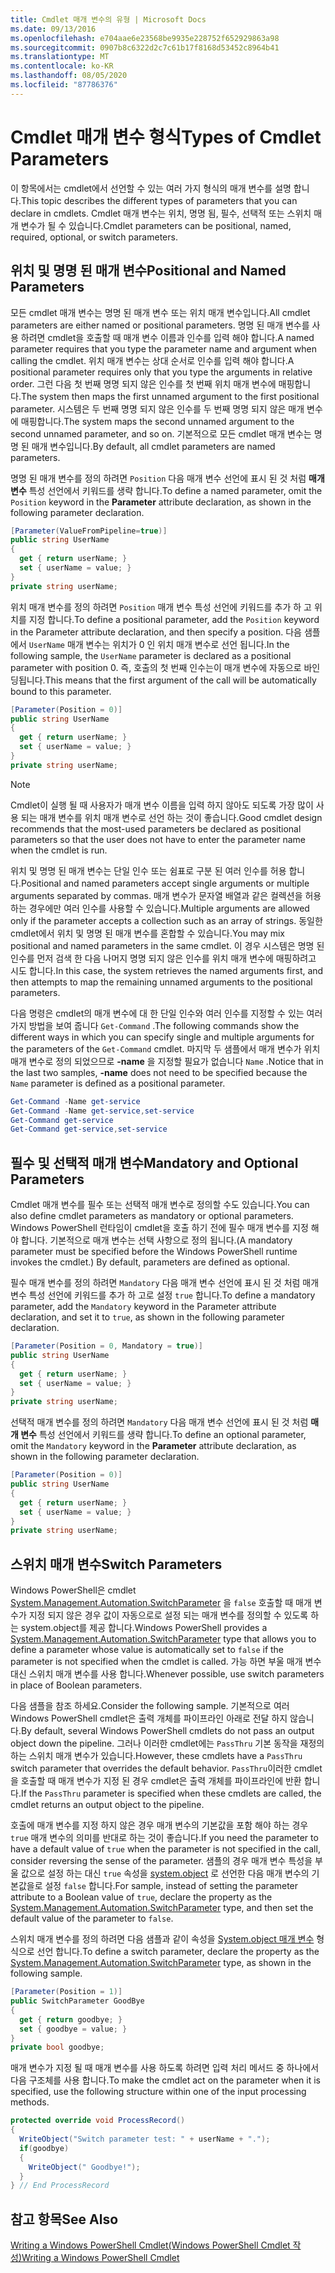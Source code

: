 ```yaml
---
title: Cmdlet 매개 변수의 유형 | Microsoft Docs
ms.date: 09/13/2016
ms.openlocfilehash: e704aae6e23568be9935e228752f652929863a98
ms.sourcegitcommit: 0907b8c6322d2c7c61b17f8168d53452c8964b41
ms.translationtype: MT
ms.contentlocale: ko-KR
ms.lasthandoff: 08/05/2020
ms.locfileid: "87786376"
---
```

# <a name="types-of-cmdlet-parameters"></a><span data-ttu-id="1e3f5-102">Cmdlet 매개 변수 형식</span><span class="sxs-lookup"><span data-stu-id="1e3f5-102">Types of Cmdlet Parameters</span></span>

<span data-ttu-id="1e3f5-103">이 항목에서는 cmdlet에서 선언할 수 있는 여러 가지 형식의 매개 변수를 설명 합니다.</span><span class="sxs-lookup"><span data-stu-id="1e3f5-103">This topic describes the different types of parameters that you can declare in cmdlets.</span></span> <span data-ttu-id="1e3f5-104">Cmdlet 매개 변수는 위치, 명명 됨, 필수, 선택적 또는 스위치 매개 변수가 될 수 있습니다.</span><span class="sxs-lookup"><span data-stu-id="1e3f5-104">Cmdlet parameters can be positional, named, required, optional, or switch parameters.</span></span>

## <a name="positional-and-named-parameters"></a><span data-ttu-id="1e3f5-105">위치 및 명명 된 매개 변수</span><span class="sxs-lookup"><span data-stu-id="1e3f5-105">Positional and Named Parameters</span></span>

<span data-ttu-id="1e3f5-106">모든 cmdlet 매개 변수는 명명 된 매개 변수 또는 위치 매개 변수입니다.</span><span class="sxs-lookup"><span data-stu-id="1e3f5-106">All cmdlet parameters are either named or positional parameters.</span></span> <span data-ttu-id="1e3f5-107">명명 된 매개 변수를 사용 하려면 cmdlet을 호출할 때 매개 변수 이름과 인수를 입력 해야 합니다.</span><span class="sxs-lookup"><span data-stu-id="1e3f5-107">A named parameter requires that you type the parameter name and argument when calling the cmdlet.</span></span> <span data-ttu-id="1e3f5-108">위치 매개 변수는 상대 순서로 인수를 입력 해야 합니다.</span><span class="sxs-lookup"><span data-stu-id="1e3f5-108">A positional parameter requires only that you type the arguments in relative order.</span></span> <span data-ttu-id="1e3f5-109">그런 다음 첫 번째 명명 되지 않은 인수를 첫 번째 위치 매개 변수에 매핑합니다.</span><span class="sxs-lookup"><span data-stu-id="1e3f5-109">The system then maps the first unnamed argument to the first positional parameter.</span></span> <span data-ttu-id="1e3f5-110">시스템은 두 번째 명명 되지 않은 인수를 두 번째 명명 되지 않은 매개 변수에 매핑합니다.</span><span class="sxs-lookup"><span data-stu-id="1e3f5-110">The system maps the second unnamed argument to the second unnamed parameter, and so on.</span></span> <span data-ttu-id="1e3f5-111">기본적으로 모든 cmdlet 매개 변수는 명명 된 매개 변수입니다.</span><span class="sxs-lookup"><span data-stu-id="1e3f5-111">By default, all cmdlet parameters are named parameters.</span></span>

<span data-ttu-id="1e3f5-112">명명 된 매개 변수를 정의 하려면 `Position` 다음 매개 변수 선언에 표시 된 것 처럼 **매개 변수** 특성 선언에서 키워드를 생략 합니다.</span><span class="sxs-lookup"><span data-stu-id="1e3f5-112">To define a named parameter, omit the `Position` keyword in the **Parameter** attribute declaration, as shown in the following parameter declaration.</span></span>

```csharp
[Parameter(ValueFromPipeline=true)]
public string UserName
{
  get { return userName; }
  set { userName = value; }
}
private string userName;
```

<span data-ttu-id="1e3f5-113">위치 매개 변수를 정의 하려면 `Position` 매개 변수 특성 선언에 키워드를 추가 하 고 위치를 지정 합니다.</span><span class="sxs-lookup"><span data-stu-id="1e3f5-113">To define a positional parameter, add the `Position` keyword in the Parameter attribute declaration, and then specify a position.</span></span> <span data-ttu-id="1e3f5-114">다음 샘플에서 `UserName` 매개 변수는 위치가 0 인 위치 매개 변수로 선언 됩니다.</span><span class="sxs-lookup"><span data-stu-id="1e3f5-114">In the following sample, the `UserName` parameter is declared as a positional parameter with position 0.</span></span> <span data-ttu-id="1e3f5-115">즉, 호출의 첫 번째 인수는이 매개 변수에 자동으로 바인딩됩니다.</span><span class="sxs-lookup"><span data-stu-id="1e3f5-115">This means that the first argument of the call will be automatically bound to this parameter.</span></span>

```csharp
[Parameter(Position = 0)]
public string UserName
{
  get { return userName; }
  set { userName = value; }
}
private string userName;
```

> [!NOTE]
> <span data-ttu-id="1e3f5-116">Cmdlet이 실행 될 때 사용자가 매개 변수 이름을 입력 하지 않아도 되도록 가장 많이 사용 되는 매개 변수를 위치 매개 변수로 선언 하는 것이 좋습니다.</span><span class="sxs-lookup"><span data-stu-id="1e3f5-116">Good cmdlet design recommends that the most-used parameters be declared as positional parameters so that the user does not have to enter the parameter name when the cmdlet is run.</span></span>

<span data-ttu-id="1e3f5-117">위치 및 명명 된 매개 변수는 단일 인수 또는 쉼표로 구분 된 여러 인수를 허용 합니다.</span><span class="sxs-lookup"><span data-stu-id="1e3f5-117">Positional and named parameters accept single arguments or multiple arguments separated by commas.</span></span> <span data-ttu-id="1e3f5-118">매개 변수가 문자열 배열과 같은 컬렉션을 허용 하는 경우에만 여러 인수를 사용할 수 있습니다.</span><span class="sxs-lookup"><span data-stu-id="1e3f5-118">Multiple arguments are allowed only if the parameter accepts a collection such as an array of strings.</span></span> <span data-ttu-id="1e3f5-119">동일한 cmdlet에서 위치 및 명명 된 매개 변수를 혼합할 수 있습니다.</span><span class="sxs-lookup"><span data-stu-id="1e3f5-119">You may mix positional and named parameters in the same cmdlet.</span></span> <span data-ttu-id="1e3f5-120">이 경우 시스템은 명명 된 인수를 먼저 검색 한 다음 나머지 명명 되지 않은 인수를 위치 매개 변수에 매핑하려고 시도 합니다.</span><span class="sxs-lookup"><span data-stu-id="1e3f5-120">In this case, the system retrieves the named arguments first, and then attempts to map the remaining unnamed arguments to the positional parameters.</span></span>

<span data-ttu-id="1e3f5-121">다음 명령은 cmdlet의 매개 변수에 대 한 단일 인수와 여러 인수를 지정할 수 있는 여러 가지 방법을 보여 줍니다 `Get-Command` .</span><span class="sxs-lookup"><span data-stu-id="1e3f5-121">The following commands show the different ways in which you can specify single and multiple arguments for the parameters of the `Get-Command` cmdlet.</span></span> <span data-ttu-id="1e3f5-122">마지막 두 샘플에서 매개 변수가 위치 매개 변수로 정의 되었으므로 **-name** 을 지정할 필요가 없습니다 `Name` .</span><span class="sxs-lookup"><span data-stu-id="1e3f5-122">Notice that in the last two samples, **-name** does not need to be specified because the `Name` parameter is defined as a positional parameter.</span></span>

```powershell
Get-Command -Name get-service
Get-Command -Name get-service,set-service
Get-Command get-service
Get-Command get-service,set-service
```

## <a name="mandatory-and-optional-parameters"></a><span data-ttu-id="1e3f5-123">필수 및 선택적 매개 변수</span><span class="sxs-lookup"><span data-stu-id="1e3f5-123">Mandatory and Optional Parameters</span></span>

<span data-ttu-id="1e3f5-124">Cmdlet 매개 변수를 필수 또는 선택적 매개 변수로 정의할 수도 있습니다.</span><span class="sxs-lookup"><span data-stu-id="1e3f5-124">You can also define cmdlet parameters as mandatory or optional parameters.</span></span> <span data-ttu-id="1e3f5-125">Windows PowerShell 런타임이 cmdlet을 호출 하기 전에 필수 매개 변수를 지정 해야 합니다.  기본적으로 매개 변수는 선택 사항으로 정의 됩니다.</span><span class="sxs-lookup"><span data-stu-id="1e3f5-125">(A mandatory parameter must be specified before the Windows PowerShell runtime invokes the cmdlet.)  By default, parameters are defined as optional.</span></span>

<span data-ttu-id="1e3f5-126">필수 매개 변수를 정의 하려면 `Mandatory` 다음 매개 변수 선언에 표시 된 것 처럼 매개 변수 특성 선언에 키워드를 추가 하 고로 설정 `true` 합니다.</span><span class="sxs-lookup"><span data-stu-id="1e3f5-126">To define a mandatory parameter, add the `Mandatory` keyword in the Parameter attribute declaration, and set it to `true`, as shown in the following parameter declaration.</span></span>

```csharp
[Parameter(Position = 0, Mandatory = true)]
public string UserName
{
  get { return userName; }
  set { userName = value; }
}
private string userName;
```

<span data-ttu-id="1e3f5-127">선택적 매개 변수를 정의 하려면 `Mandatory` 다음 매개 변수 선언에 표시 된 것 처럼 **매개 변수** 특성 선언에서 키워드를 생략 합니다.</span><span class="sxs-lookup"><span data-stu-id="1e3f5-127">To define an optional parameter, omit the `Mandatory` keyword in the **Parameter** attribute declaration, as shown in the following parameter declaration.</span></span>

```csharp
[Parameter(Position = 0)]
public string UserName
{
  get { return userName; }
  set { userName = value; }
}
private string userName;
```

## <a name="switch-parameters"></a><span data-ttu-id="1e3f5-128">스위치 매개 변수</span><span class="sxs-lookup"><span data-stu-id="1e3f5-128">Switch Parameters</span></span>

<span data-ttu-id="1e3f5-129">Windows PowerShell은 cmdlet [System.Management.Automation.SwitchParameter](/dotnet/api/System.Management.Automation.SwitchParameter) 을 `false` 호출할 때 매개 변수가 지정 되지 않은 경우 값이 자동으로로 설정 되는 매개 변수를 정의할 수 있도록 하는 system.object를 제공 합니다.</span><span class="sxs-lookup"><span data-stu-id="1e3f5-129">Windows PowerShell provides a [System.Management.Automation.SwitchParameter](/dotnet/api/System.Management.Automation.SwitchParameter) type that allows you to define a parameter whose value is automatically set to `false` if the parameter is not specified when the cmdlet is called.</span></span> <span data-ttu-id="1e3f5-130">가능 하면 부울 매개 변수 대신 스위치 매개 변수를 사용 합니다.</span><span class="sxs-lookup"><span data-stu-id="1e3f5-130">Whenever possible, use switch parameters in place of Boolean parameters.</span></span>

<span data-ttu-id="1e3f5-131">다음 샘플을 참조 하세요.</span><span class="sxs-lookup"><span data-stu-id="1e3f5-131">Consider the following sample.</span></span> <span data-ttu-id="1e3f5-132">기본적으로 여러 Windows PowerShell cmdlet은 출력 개체를 파이프라인 아래로 전달 하지 않습니다.</span><span class="sxs-lookup"><span data-stu-id="1e3f5-132">By default, several Windows PowerShell cmdlets do not pass an output object down the pipeline.</span></span> <span data-ttu-id="1e3f5-133">그러나 이러한 cmdlet에는 `PassThru` 기본 동작을 재정의 하는 스위치 매개 변수가 있습니다.</span><span class="sxs-lookup"><span data-stu-id="1e3f5-133">However, these cmdlets have a `PassThru` switch parameter that overrides the default behavior.</span></span> <span data-ttu-id="1e3f5-134">`PassThru`이러한 cmdlet을 호출할 때 매개 변수가 지정 된 경우 cmdlet은 출력 개체를 파이프라인에 반환 합니다.</span><span class="sxs-lookup"><span data-stu-id="1e3f5-134">If the `PassThru` parameter is specified when these cmdlets are called, the cmdlet returns an output object to the pipeline.</span></span>

<span data-ttu-id="1e3f5-135">호출에 매개 변수를 지정 하지 않은 경우 매개 변수의 기본값을 포함 해야 하는 경우 `true` 매개 변수의 의미를 반대로 하는 것이 좋습니다.</span><span class="sxs-lookup"><span data-stu-id="1e3f5-135">If you need the parameter to have a default value of `true` when the parameter is not specified in the call, consider reversing the sense of the parameter.</span></span> <span data-ttu-id="1e3f5-136">샘플의 경우 매개 변수 특성을 부울 값으로 설정 하는 대신 `true` 속성을 [system.object](/dotnet/api/System.Management.Automation.SwitchParameter) 로 선언한 다음 매개 변수의 기본값을로 설정 `false` 합니다.</span><span class="sxs-lookup"><span data-stu-id="1e3f5-136">For sample, instead of setting the parameter attribute to a Boolean value of `true`, declare the property as the [System.Management.Automation.SwitchParameter](/dotnet/api/System.Management.Automation.SwitchParameter) type, and then set the default value of the parameter to `false`.</span></span>

<span data-ttu-id="1e3f5-137">스위치 매개 변수를 정의 하려면 다음 샘플과 같이 속성을 [System.object 매개 변수](/dotnet/api/System.Management.Automation.SwitchParameter) 형식으로 선언 합니다.</span><span class="sxs-lookup"><span data-stu-id="1e3f5-137">To define a switch parameter, declare the property as the [System.Management.Automation.SwitchParameter](/dotnet/api/System.Management.Automation.SwitchParameter) type, as shown in the following sample.</span></span>

```csharp
[Parameter(Position = 1)]
public SwitchParameter GoodBye
{
  get { return goodbye; }
  set { goodbye = value; }
}
private bool goodbye;
```

<span data-ttu-id="1e3f5-138">매개 변수가 지정 될 때 매개 변수를 사용 하도록 하려면 입력 처리 메서드 중 하나에서 다음 구조체를 사용 합니다.</span><span class="sxs-lookup"><span data-stu-id="1e3f5-138">To make the cmdlet act on the parameter when it is specified, use the following structure within one of the input processing methods.</span></span>

```csharp
protected override void ProcessRecord()
{
  WriteObject("Switch parameter test: " + userName + ".");
  if(goodbye)
  {
    WriteObject(" Goodbye!");
  }
} // End ProcessRecord
```

## <a name="see-also"></a><span data-ttu-id="1e3f5-139">참고 항목</span><span class="sxs-lookup"><span data-stu-id="1e3f5-139">See Also</span></span>

[<span data-ttu-id="1e3f5-140">Writing a Windows PowerShell Cmdlet(Windows PowerShell Cmdlet 작성)</span><span class="sxs-lookup"><span data-stu-id="1e3f5-140">Writing a Windows PowerShell Cmdlet</span></span>](./writing-a-windows-powershell-cmdlet.md)
